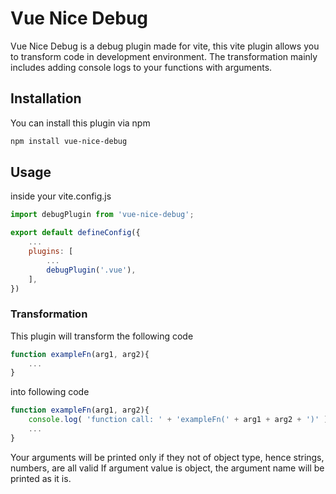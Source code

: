 # Vue Nice Debug
Vue Nice Debug is a debug plugin made for vite, this vite plugin allows you to transform code in development environment. The transformation mainly includes adding console logs to your functions with arguments.

## Installation
You can install this plugin via npm
```sh
npm install vue-nice-debug
```

## Usage
inside your vite.config.js
```js
import debugPlugin from 'vue-nice-debug';

export default defineConfig({
	...
	plugins: [
		...
		debugPlugin('.vue'),
	],
})
```

### Transformation
This plugin will transform the following code 
```js
function exampleFn(arg1, arg2){
	...
}
```
into following code
```js
function exampleFn(arg1, arg2){
	console.log( 'function call: ' + 'exampleFn(' + arg1 + arg2 + ')' )
	...
}
```
Your arguments will be printed only if they not of object type, hence strings, numbers, are all valid
If argument value is object, the argument name will be printed as it is.
